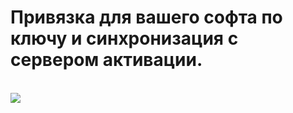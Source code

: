# Привязка для вашего софта по ключу и синхронизация с сервером активации.
<br><img src="https://skr.sh/i/310323/Q5DHp3RO.jpg"> <br>
